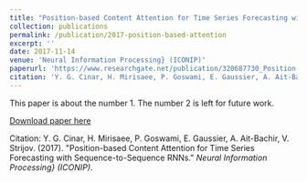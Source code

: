 ```yaml
---
title: "Position-based Content Attention for Time Series Forecasting with Sequence-to-Sequence RNNs"
collection: publications
permalink: /publication/2017-position-based-attention
excerpt: ''
date: 2017-11-14
venue: 'Neural Information Processing} (ICONIP)'
paperurl: 'https://www.researchgate.net/publication/320687730_Position-Based_Content_Attention_for_Time_Series_Forecasting_with_Sequence-to-Sequence_RNNs'
citation: 'Y. G. Cinar, H. Mirisaee, P. Goswami, E. Gaussier, A. Ait-Bachir, V. Strijov. (2017). &quot;Position-based Content Attention for Time Series Forecasting with Sequence-to-Sequence RNNs.&quot; <i>Neural Information Processing} (ICONIP)</i>.'
---
```

This paper is about the number 1. The number 2 is left for future work.

[Download paper here](https://www.researchgate.net/publication/320687730_Position-Based_Content_Attention_for_Time_Series_Forecasting_with_Sequence-to-Sequence_RNNs/link/59fa0f63a6fdcc9a1626022f/download)

Citation: Y. G. Cinar, H. Mirisaee, P. Goswami, E. Gaussier, A. Ait-Bachir, V. Strijov. (2017). "Position-based Content Attention for Time Series Forecasting with Sequence-to-Sequence RNNs." <i>Neural Information Processing} (ICONIP)</i>.
